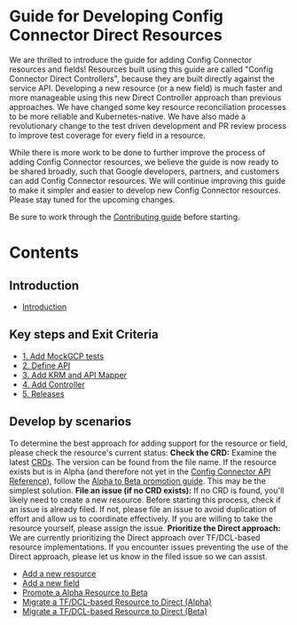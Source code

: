 # Guide for Developing Config Connector Direct Resources 

We are thrilled to introduce the guide for adding Config Connector resources and fields! Resources built using this guide are called "Config Connector Direct Controllers", because they are built directly against the service API. Developing a new resource (or a new field) is much faster and more manageable using this new Direct Controller approach than previous approaches. We have changed some key resource reconciliation processes to be more reliable and Kubernetes-native. We have also made a revolutionary change to the test driven development and PR review process to improve test coverage for every field in a resource. 

While there is more work to be done to further improve the process of adding Config Connector resources, we believe the guide is now ready to be shared broadly, such that Google developers, partners, and customers can add Config Connector resources. We will continue improving this guide to make it simpler and easier to develop new Config Connector resources. Please stay tuned for the upcoming changes.

Be sure to work through the [Contributing guide](../../CONTRIBUTING.md) before starting.

# Contents

## Introduction

* [Introduction](./guides/0-introduction.md)

## Key steps and Exit Criteria 

* [1. Add MockGCP tests](./guides/1-add-mockgcp-tests.md)
* [2. Define API](./guides/2-define-apis.md)
* [3. Add KRM and API Mapper](./guides/3-add-mapper.md)
* [4. Add Controller](./guides/4-add-controller.md)
* [5. Releases](./guides/5-releases.md)

## Develop by scenarios

To determine the best approach for adding support for the resource or field, please check the resource's current status:
**Check the CRD:** Examine the latest [CRDs](https://github.com/GoogleCloudPlatform/k8s-config-connector/tree/master/crds). The version can be found from the file name. If the resource exists but is in Alpha (and therefore not yet in the [Config Connector API Reference](https://cloud.google.com/config-connector/docs/reference/overview)), follow the [Alpha to Beta promotion guide](./scenarios/alpha-to-beta.md).  This may be the simplest solution.
**File an issue (if no CRD exists):** If no CRD is found, you'll likely need to create a new resource. Before starting this process, check if an issue is already filed. If not, please file an issue to avoid duplication of effort and allow us to coordinate effectively. If you are willing to take the resource yourself, please assign the issue. 
**Prioritize the Direct approach:** We are currently prioritizing the Direct approach over TF/DCL-based resource implementations.  If you encounter issues preventing the use of the Direct approach, please let us know in the filed issue so we can assist.

* [Add a new resource](./scenarios/new-resource.md)
* [Add a new field](./scenarios/new-field.md)
* [Promote a Alpha Resource to Beta](./scenarios/alpha-to-beta.md)
* [Migrate a TF/DCL-based Resource to Direct (Alpha)](./scenarios/migrate-tf-resource-alpha.md)
* [Migrate a TF/DCL-based Resource to Direct (Beta)](./scenarios/migrate-tf-resource-beta.md)
